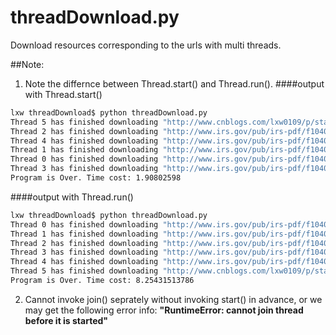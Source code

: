 # threadDownload.py
Download resources corresponding to the urls with multi threads.

##Note:
1. Note the differnce between Thread.start() and Thread.run().
####output with Thread.start()
```bash
lxw threadDownload$ python threadDownload.py 
Thread 5 has finished downloading "http://www.cnblogs.com/lxw0109/p/start_run.html"!
Thread 2 has finished downloading "http://www.irs.gov/pub/irs-pdf/f1040ez.pdf"!
Thread 4 has finished downloading "http://www.irs.gov/pub/irs-pdf/f1040sb.pdf"!
Thread 1 has finished downloading "http://www.irs.gov/pub/irs-pdf/f1040a.pdf"!
Thread 0 has finished downloading "http://www.irs.gov/pub/irs-pdf/f1040.pdf"!
Thread 3 has finished downloading "http://www.irs.gov/pub/irs-pdf/f1040es.pdf"!
Program is Over. Time cost: 1.90802598
```
####output with Thread.run()
```bash
lxw threadDownload$ python threadDownload.py 
Thread 0 has finished downloading "http://www.irs.gov/pub/irs-pdf/f1040.pdf"!
Thread 1 has finished downloading "http://www.irs.gov/pub/irs-pdf/f1040a.pdf"!
Thread 2 has finished downloading "http://www.irs.gov/pub/irs-pdf/f1040ez.pdf"!
Thread 3 has finished downloading "http://www.irs.gov/pub/irs-pdf/f1040es.pdf"!
Thread 4 has finished downloading "http://www.irs.gov/pub/irs-pdf/f1040sb.pdf"!
Thread 5 has finished downloading "http://www.cnblogs.com/lxw0109/p/start_run.html"!
Program is Over. Time cost: 8.25431513786
```
2. Cannot invoke join() seprately without invoking start() in advance, or we may get the following error info:
**"RuntimeError: cannot join thread before it is started"**

